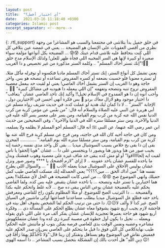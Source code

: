 ```yaml
---
layout: post
title:  "أي اختيار أفضل؟"
date:   2021-03-16 11:18:40 +0300
categories: Islamic post
excerpt_separator: <!--more-->
---
```

{: .rtl_support}
في خلق جميل بدأ يتلاشى في مجتمعنا والسبب هو المشاعر!
من وجهة نظري من أقصى العقوبات على الإنسان هو الفضيحة
 ... يعني في غمضة عين بتلاقي كل اللي كنت بتحافظ عليه تلاشى قدام عينك 😰😰
 ... الفضيحة بكل أنواعها مؤلمة سواء صغيرة أو كبيرة لإنها هي السر المخبيه اللي فجأة ظهر للعلن!
ولذلك الإسلام مدح خلق "إنك تستر أخاك المسلم" .. وكلمة الستر مذكورة من غير تخصيص و دا الغريب!🧐🧐
<!--more-->
يعني تشمل كل أنواع الستر، إنك تستر أخاك المسلم ماديا فتكسوه أو توفرله مأكل مثلا،
أو تستره معنويا فلو حسيت بضعفه أو كسره المفروض تساعده أو تنصحه هو بس.
واخر حاجة وهو دا الغريب إن الستر يشمل أخاك العاصي! يعني لو لقيت حد بيعمل معصية المفروض تروح
تنبه وتنصحه وتفهمه "إن اللي بيعمله دا هيوديه في مشاكل كبيرة" 🤨🤨 ..
 وأحب أنوه إن دا هو الممدوح في الإسلام تخيل!! وأكيد إنك تاخد العاصي عشان "يتعاقب" دا اختيار موجود وهو لازال معاك بردو 🙂
بس فكرة أنهي أحسن في الاختيارين دول ، الإجابة "الستر" .. لا دا كمان ليك هدية لو عملت كده.
 في حديث شريف رواه مسلم عن أبي هريرة عن النبي عليه الصلاة والسلام أنه قال: "من نفًس عن مؤمن كربة من كرب الدنيا نفس الله عنه كربة من كرب يوم القيامة، ومن يسر على معسر يسر الله عليه في الدنيا والآخرة، ومن ستر مسلمًا ستره الله في الدنيا والآخرة"، وفي الصحيحين من حديث ابن عمر رضي الله عنهما، عن النبي ﷺ أنه قال: المسلم أخو المسلم لا يظلمه ولا يسلمه، ومن كان في حاجة أخيه كان الله في حاجته، ومن فرج عن مسلم كربة فرج الله عنه بها كربة من كرب يوم القيامة، ومن ستر مسلمًا ستره الله يوم القيامة."
.............
المحزن بقى إن دا بقى بح خلاص بسبب السوشيال ميديا ... بقى كل واحد مدي نفسه رخصة إنه يجيب صور من هنا
ويدور هنا ويصور دا ويتجسس على دا ... عشان "هوبا إلحقوا يا ناس لقيت ايه إلحاااااقوا" أو لو مش كده يبقى حد شاف
غيره على معصية وهوب قفشتك وبدل ما ياخده للقسم عشان ياخد عقوبته .. لا إزاي "لازم أفضحك يا **** وصور صور ونزل عشان بوليس الأخلاق على السوشيال ميديا يعمله الأدب 🤬🤬 " ... والسؤال اللي يطرح نفسه هنا "مين أداك الحق ... مين؟؟؟؟"
يعني الحمدلله إنك مسكت العاصي طيب كمل جميلك وانهي الموضوع صح 😵😵 ... من امتى كانت الفضيحة هي الحل لأي مشكلة!!
يعني هما اختيارين يا تستر عليه وتنصحه ... يا تاخده عشان يتقبض عليه بس كده. ولما القاضي يحكم عليه بالفضيحة عشان يوعي الناس يبقى ده صح ... لأنه غلط واتحكم عليه بكذا والفضيحة ... دا الترتيب الصح للموضوع.
أو مثلا المظلوم يكون راح للقاضي ومعرفش ياخد حقه فطلع عل السوشيال ميديا بيطلب مساعدتنا فساعتها أوكى ماشيين في السياق الصح. غير كدا لا وألف لا😕😕.
دا حتى من ترتيب الحكم لما الشخص يشوف أهل بيته في فاحشة لازم يجيب أربع شهود يشوفوا معاه عشان يطلع الحكم على المسألة دي ... وفكرة أربع شهود هو حاجة بعتبرها تعجيزية للإنسان عشان يفكر ألف مرة على اللي ناوي يقوله ويعمله ... تخيل دا يكون أول خطوة في مصيبة كبيرة زي كده ودا عشان متتملكهوش مشاعره وعضبه ونفس الوقت يدي للعاصي فرصة يمكن يتوب لو مأثبتش عليه الحكم!
طيب نهايةكلامي كل اللي فوق دا قبل ما يتحكم على العاصي بس إن صدر الحكم عليه فمفيش نقاش في الموضوع وهو يستاهل ونفتكر إن ربنا قال:"وَلا تَأْخُذْكُمْ بِهِمَا رَأْفَةٌ فِي دِينِ اللَّهِ"
هل أخدت بالك إن المشكلة بتحصل بسبب المشاعر .. دا اسمه الهوى 😉!
